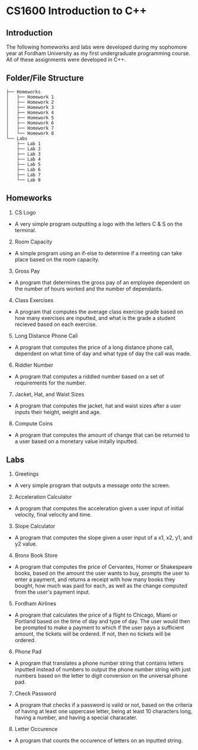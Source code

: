 # CS1600 Introduction to C++

## Introduction
The following homeworks and labs were developed during my sophomore year at Fordham University as my first undergraduate programming course. All of these assignments were developed in C++. 

## Folder/File Structure

```plaintext
├── Homeworks
│   ├── Homework 1
│   ├── Homework 2
│   ├── Homework 3
│   ├── Homework 4
│   ├── Homework 5
│   ├── Homework 6
│   ├── Homework 7
│   └── Homework 8
└── Labs
    ├── Lab 1
    ├── Lab 2
    ├── Lab 3
    ├── Lab 4
    ├── Lab 5
    ├── Lab 6
    ├── Lab 7
    └── Lab 8
```

## Homeworks

1. CS Logo
- A very simple program outputting a logo with the letters C & S on the terminal.
2. Room Capacity
- A simple program using an if-else to determine if a meeting can take place based on the room capacity. 
3. Gross Pay
- A program that determines the gross pay of an employee dependent on the number of hours worked and the number of dependants.
4. Class Exercises
- A program that computes the average class exercise grade based on how many exercises are inputted, and what is the grade a student recieved based on each exercise.
5. Long Distance Phone Call
- A program that computes the price of a long distance phone call, dependent on what time of day and what type of day the call was made. 
6. Riddler Number
- A program that computes a riddled number based on a set of requirements for the number.
7. Jacket, Hat, and Waist Sizes
- A program that computes the jacket, hat and waist sizes after a user inputs their height, weight and age.
8. Compute Coins
- A program that computes the amount of change that can be returned to a user based on a monetary value initally inputted.

## Labs

1. Greetings
- A very simple program that outputs a message onto the screen.
2. Acceleration Calculator
- A program that computes the acceleration given a user input of initial velocity, final velocity and time.
3. Slope Calculator
- A program that computes the slope given a user input of a x1, x2, y1, and y2 value.
4. Bronx Book Store
- A program that computes the price of Cervantes, Homer or Shakespeare books, based on the amount the user wants to buy, prompts the user to enter a payment, and returns a receipt with how many books they bought, how much was paid for each, as well as the change computed from the user's payment input. 
5. Fordham Airlines
- A program that calculates the price of a flight to Chicago, Miami or Portland based on the time of day and type of day. The user would then be prompted to make a payment to which if the user pays a sufficient amount, the tickets will be ordered. If not, then no tickets will be ordered. 
6. Phone Pad
- A program that translates a phone number string that contains letters inputted instead of numbers to output the phone number string with just numbers based on the letter to digit conversion on the universal phone pad. 
7. Check Password
- A program that checks if a password is valid or not, based on the criteria of having at least one uppercase letter, being at least 10 characters long, having a number, and having a special characater. 
8. Letter Occurence
- A program that counts the occurence of letters on an inputted string. 
